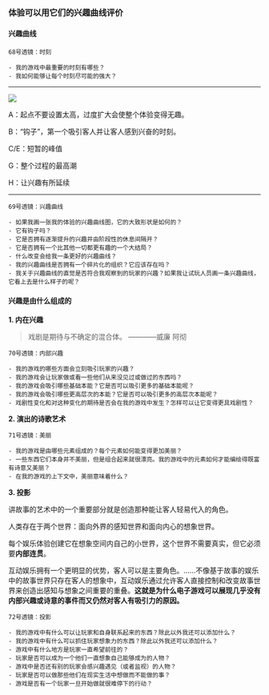 ### 体验可以用它们的兴趣曲线评价

#### 兴趣曲线
~~~~
68号透镜：时刻

- 我的游戏中最重要的时刻有哪些？
- 我如何能够让每个时刻尽可能的强大？
~~~~

****
![](/assets/Snipaste_2018-03-31_13-04-07.png)

A：起点不要设置太高，过度扩大会使整个体验变得无趣。

B：“钩子”，第一个吸引客人并让客人感到兴奋的时刻。

C/E：短暂的峰值

G：整个过程的最高潮

H：让兴趣有所延续

****

~~~~
69号透镜：兴趣曲线

- 如果我画一张我的体验的兴趣曲线图，它的大致形状是如何的？
- 它有钩子吗？
- 它是否拥有逐渐提升的兴趣并由阶段性的休息间隔开？
- 它是否拥有一个比其他一切都更有趣的一个大结局？
- 什么改变会给我一条更好的兴趣曲线？
- 我的兴趣曲线是否拥有一个碎片化的组织？它应该存在吗？
- 我关于兴趣曲线的直觉是否符合我观察到的玩家的兴趣？如果我让试玩人员画一条兴趣曲线，它看上去是什么样子的呢？
~~~~

#### 兴趣是由什么组成的

**1. 内在兴趣**

> 戏剧是期待与不确定的混合体。
————威廉  阿彻

~~~~
70号透镜：内部兴趣

- 我的游戏的哪些方面会立刻吸引玩家的兴趣？
- 我的游戏会让玩家做或看一些他们从来没见过或做过的东西吗？
- 我的游戏会吸引哪些基础本能？它是否可以吸引更多的基础本能呢？
- 我的游戏会吸引哪些更高层次的本能？它是否可以吸引更多的高层次本能呢？
- 戏剧性变化和对这种变化的期待是否会在我的游戏中发生？怎样可以让它变得更具戏剧性？
~~~~

**2. 演出的诗歌艺术**

~~~~
71号透镜：美丽

- 我的游戏是由哪些元素组成的？每个元素如何能变得更加美丽？
- 一些东西它们本身并不美丽，但是组合起来就很漂亮。我的游戏中的元素如何才能编绘得既富有诗意又美丽？
- 在我的游戏的上下文中，美丽意味着什么？
~~~~

**3. 投影**

讲故事的艺术中的一个重要部分就是创造那种能让客人轻易代入的角色。

人类存在于两个世界：面向外界的感知世界和面向内心的想象世界。

每个娱乐体验创建它在想象空间内自己的小世界，这个世界不需要真实，但它必须要**内部连贯**。

互动娱乐拥有一个更明显的优势，客人可以是主要角色。……不像基于故事的娱乐中的故事世界只存在客人的想象中，互动娱乐通过允许客人直接控制和改变故事世界来创造出感知与想象之间重要的重叠。**这就是为什么电子游戏可以展现几乎没有内部兴趣或诗意的事件而又仍然对客人有吸引力的原因。**

~~~~
72号透镜：投影

- 我的游戏中有什么可以让玩家和自身联系起来的东西？除此以外我还可以添加什么？
- 我的游戏中有什么可以抓住玩家想象力的东西？除此以外我还可以添加什么？
- 游戏中有什么地方是玩家一直希望前往的？
- 玩家是否可以成为一个他们一直想象自己能够成为的人物？
- 游戏中是否还有别的玩家会感兴趣遇见（或者监视）的人物？
- 玩家是否可以做那些他们在现实生活中想做而不能做的事？
- 游戏是否有一个玩家一旦开始做就很难停下的行动？
~~~~


